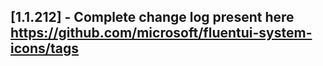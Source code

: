 ## [1.1.212] - Complete change log present here https://github.com/microsoft/fluentui-system-icons/tags